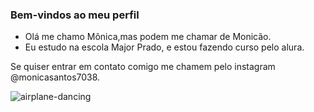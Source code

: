 ### Bem-vindos ao meu perfil

- Olá me chamo Mônica,mas podem me chamar de Monicão.
- Eu estudo na escola Major Prado, e estou fazendo curso pelo alura.

 Se quiser entrar em contato comigo me chamem pelo instagram @monicasantos7038.

![airplane-dancing](https://github.com/monicascoelho/M-nicascoelho/assets/168586687/e263bf95-ba94-4724-baec-b80564f7da6d)
